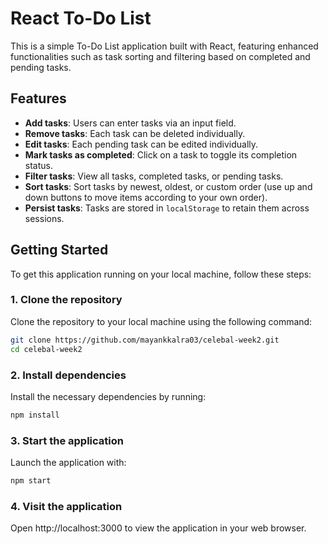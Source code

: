 # React To-Do List

This is a simple To-Do List application built with React, featuring enhanced functionalities such as task sorting and filtering based on completed and pending tasks.

## Features

- **Add tasks**: Users can enter tasks via an input field.
- **Remove tasks**: Each task can be deleted individually.
- **Edit tasks**: Each pending task can be edited individually.
- **Mark tasks as completed**: Click on a task to toggle its completion status.
- **Filter tasks**: View all tasks, completed tasks, or pending tasks.
- **Sort tasks**: Sort tasks by newest, oldest, or custom order (use up and down buttons to move items according to your own order).
- **Persist tasks**: Tasks are stored in `localStorage` to retain them across sessions.

## Getting Started

To get this application running on your local machine, follow these steps:

### 1. Clone the repository

Clone the repository to your local machine using the following command:

```sh
git clone https://github.com/mayankkalra03/celebal-week2.git
cd celebal-week2
```

### 2. Install dependencies

Install the necessary dependencies by running:

```sh
npm install
```

### 3. Start the application

Launch the application with:

```sh
npm start
```

### 4. Visit the application

Open http://localhost:3000 to view the application in your web browser.
